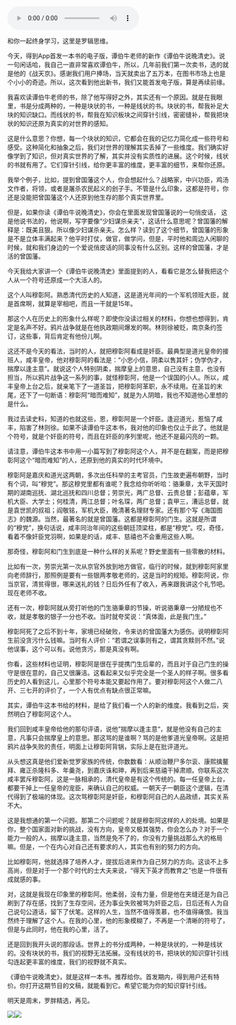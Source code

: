 <audio src="http://igetoss.cdn.igetget.com/mp3/201810/25/201810252138122123837680.mp3" controls="controls">您的浏览器不支持 audio 标签。</audio><p>和你一起终身学习，这里是罗辑思维。</p><p>今天，得到App首发一本书的电子版，谭伯牛老师的新作《谭伯牛说晚清史》。说一句闲话哈，我自己一直非常喜欢谭伯牛，所以，几年前我们第一次卖书，选的就是他的《战天京》。感谢我们用户捧场，当天就卖出了五万本，在图书市场上也是个小小的奇迹。所以，这次看到他出新书，我们又能首发电子版，算是再续前缘。</p><p>我喜欢读谭伯牛老师的书，除了他写得好之外，其实还有一个原因。就是在我眼里，书是分成两种的，一种是块状的书，一种是线状的书。块状的书，帮我补足大块的知识缺口。而线状的书，帮我在知识板块之间穿针引线，密密缝补，帮我把块状的知识还原为真实的对世界的感知。</p><p>这是什么意思？你想，每一个块状的知识，它都会在我的记忆力简化成一些符号和感受。这种简化和抽象之后，我们对世界的理解其实丢掉了一些维度。我们确实好像学到了知识，但对真实世界的了解，其实并没有实质性的进展。这个时候，线状的书就有用了。它们穿针引线，给你更丰富的维度，更丰富的细节，来帮你还原。</p><p>我举个例子，比如，提到曾国藩这个人，你会想起什么？战略家，中兴功臣，鸡汤文作者，将领，或者是屠杀农民起义的刽子手。不管是什么印象，这都是符号，你还是没能把曾国藩这个人还原到他生存的那个真实世界里。</p><p>但是，如果你读《谭伯牛说晚清史》，你会在里面发现曾国藩说的一句俏皮话，&nbsp;这是他说书法的，他说啊，写字要像“少妇谋杀亲夫”，这话什么意思呢？曾国藩的解释是：既美且狠。所以像少妇谋杀亲夫。怎么样？读到了这个细节，曾国藩的形象是不是立体丰满起来？他平时打仗，做官，做学问，但是，平时他和周边人闲聊的时候，就和我们身边的一个爱说俏皮话的同事没有什么区别。这样的曾国藩，才是活的曾国藩。</p><p>今天我给大家讲一个《谭伯牛说晚清史》里面提到的人，看看它是怎么替我把这个人从一个符号还原成一个大活人的。</p><p>这个人叫穆彰阿。熟悉清代历史的人知道，这是道光年间的一个军机领班大臣，就是首席啊，就算是宰相吧，而且一干就是15年。</p><p>那这个人在历史上的形象什么样呢？即使你没读过相关的材料，你想也想得到，肯定是名声不好。鸦片战争就是在他执政期间爆发的啊。林则徐被贬，南京条约签订，这些事，背后肯定有他份儿啊。</p><p>这还不是今天的看法，当时的人，就把穆彰阿看成是奸臣。最典型是道光皇帝的接班人，咸丰皇帝，他对穆彰阿的看法是：“小忠小信，阴柔以售其奸；伪学伪才，揣摩以逢主意”。就说这个人特别阴柔，揣摩皇上的意思，自己没有主意，也没有担当，所以鸦片战争这一系列的事，就怪穆彰阿，他是一个误国的小人。所以，咸丰皇帝上台之后，就亲笔下了一道圣旨，把穆彰阿革职，永不续用。在圣旨的末尾，还下了一句断语：穆彰阿“暗而难知”，就是为人阴暗，我也不知道他心里想的是什么。</p><p>我过去读史料，知道的也就这些，恩，穆彰阿是一个奸臣。逢迎道光，惹恼了咸丰，陷害了林则徐。如果不读谭伯牛这本书，我对他的印象也仅止于此了。他就是个符号，就是个奸臣的符号，而且在奸臣的序列里呢，他还不是最闪亮的一颗。</p><p>请注意，谭伯牛这本书中用一小篇写到了穆彰阿这个人，并不是在翻案，而是把穆彰阿这个“暗而难知”的人，还原到他的真实的时代环境中。</p><p>穆彰阿是嘉庆和道光这两朝，多次出任科举的主考官员，门生故吏遍布朝野，当时有个词，叫“穆党”。那这穆党里都有谁呢？我念给你听听哈：骆秉章，太平天国时期的湖南巡抚、湖北巡抚和四川总督；劳崇光，两广总督、云贵总督；彭蕴章，军机大臣、大学士；何桂清，两江总督；叶名琛，两广总督；袁甲三，漕运总督，就是袁世凯的叔祖；阎敬铭，军机大臣，晚清著名理财专家。还有那个写《海国图志》的魏源。当然，最著名的就是曾国藩。这都是穆彰阿的门生。这就是所谓的“穆党”，换句话说，咸丰同治年间的这些朝廷顶梁柱，都是“穆党”。哎，奇怪，看着不像奸臣党羽啊，如果是的话，咸丰、慈禧也不会重用这些人啊。</p><p>那奇怪，穆彰阿和门生到底是一种什么样的关系呢？野史里面有一些零散的材料。</p><p>比如有一次，劳崇光第一次从京官外放到地方做官，临行的时候，就到穆彰阿家里向老师辞行，那照例是要有一些银两孝敬老师的，这是当时的规矩。穆彰阿说，你当京官，清贫得很，哪来送礼的钱？日后外任有了收入，再来跟我讲这个礼节吧。现在老师不收。</p><p>还有一次，穆彰阿就从旁打听他的门生骆秉章的节操，听说骆秉章一分陋规也不收，就是孝敬的银子一分也不收。当时就夸奖说：“真体面，此是我门生。”</p><p>穆彰阿死了之后不到十年，家境已经破败，令来访的曾国藩大为感伤。说明穆彰阿生前没贪污什么钱嘛。当时有人评价：“若谓之误事则有之，谓其贪黩则不然。”说他误事，这个可以有。说他贪污，那是真没有啊。</p><p>你看，这些材料也证明，穆彰阿是很在乎提携门生后辈的，而且对于自己门生的操守是很在意的，自己又很廉洁。这看起来又似乎完全是一个圣人的样子啊。很多看历史的人看到这儿，心里那个符号本能又要起作用了。要对穆彰阿这个人做二八开、三七开的评价了，一个人有优点有缺点很正常嘛。</p><p>其实，谭伯牛这本书给的材料，是给了我们看一个人的新的维度。我看到之后，突然明白了穆彰阿这个人。</p><p>我们回到咸丰皇帝给他的那句评语，说他”揣摩以逢主意“，就是他没有自己的主意，凡事只会揣摩皇上的意思。那这骂的是谁啊？骂的是他爹道光皇帝啊。这是把鸦片战争失败的责任，明面上让穆彰阿背锅，实际上是在批评道光。</p><p>从头想这真是他们爱新觉罗家族的传统，你数数看：从顺治鞭尸多尔衮、康熙擒鳌拜、雍正杀隆科多、年羹尧，到嘉庆诛和珅，再到后来慈禧干掉肃顺。你联系这次咸丰罢斥穆彰阿，这是一脉相承的，清代皇帝是有这个传统的。每一任皇帝上台，都要干掉上一任皇帝的宠臣，来确认自己的权威。一朝天子一朝臣这个逻辑，在清代得到了极端的体现。这次骂穆彰阿是奸臣，和穆彰阿自己的人品政绩，其实关系不大。</p><p>这是我想通的第一个问题。那第二个问题呢？就是穆彰阿这样的人的处境。如果是你，整个国家面对新的挑战，没有方向，皇帝又极其强势，你会怎么办？对于一个能力一般的人，揣摩以逢主意，当然是免不了的，你没有力量挑战那么大的格局嘛。但是，一个在内心对自己还有要求的人，其实也有别的努力的方向。</p><p>比如穆彰阿，他就选择了培养人才，提拔后进来作为自己努力的方向。这谈不上多高尚，但是对于一个那个时代的士大夫来说，“得天下英才而教育之”也是一件很有成就感的事。</p><p>对，这就是我现在印象里的穆彰阿。他柔弱，没有力量，但是他在夹缝还是为自己刷到了存在感，找到了生存空间，还为事业失败被骂为奸臣之后，日后还有人为自己说句公道话，留下了伏笔。这样的人生，当然不值得羡慕，也不值得痛恨。我当然终于理解了这个人。在我的心里，他的形象模糊了，不再是一个清晰的符号了，但是与此同时，他在我的心里，活了。</p><p>还是回到我开头说的那段话。世界上的书分成两种，一种是块状的，一种是线状的。没有块状的书，我们的视野无法拓展。没有线状的书，把块状的知识穿针引线勾连起更丰富的维度，我们的视野就不真实。</p><p>《谭伯牛说晚清史》，就是这样一本书。推荐给你。首发期内，得到用户还有特价。你打开这期节目的文稿，就能看到它。希望它能为你的知识穿针引线。</p><p> </p><p></p><p></p><p>明天是周末，罗胖精选，再见。</p><img src="https://piccdn.igetget.com/img/201810/25/201810252156194356615109.jpg" /><img src="https://piccdn.igetget.com/img/201810/25/201810252207031895991243.jpg" />